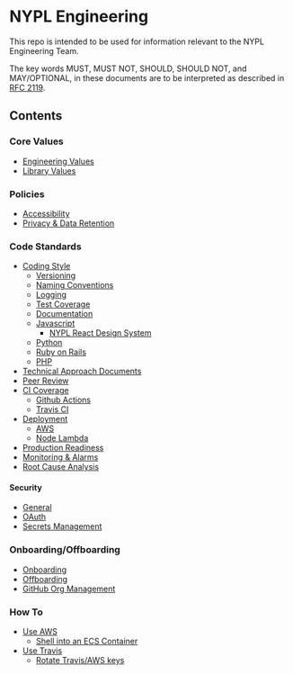 # NYPL Engineering

This repo is intended to be used for information relevant to the NYPL Engineering Team.

The key words MUST, MUST NOT, SHOULD, SHOULD NOT, and MAY/OPTIONAL, in these documents are to be interpreted as described in [RFC 2119](https://www.ietf.org/rfc/rfc2119.txt).

## Contents

### Core Values

- [Engineering Values](culture/values.md)
- [Library Values](culture/library-values.md)

### Policies

- [Accessibility](standards/accessibility.md)
- [Privacy & Data Retention](standards/privacy.md)

### Code Standards

- [Coding Style](standards/coding-standards.md)
  - [Versioning](standards/versioning.md)
  - [Naming Conventions](standards/naming-conventions.md)
  - [Logging](standards/logging.md)
  - [Test Coverage](standards/test-coverage.md)
  - [Documentation](standards/documentation.md)
  - [Javascript](standards/javascript.md)
    - [NYPL React Design System]()
  - [Python]()
  - [Ruby on Rails]()
  - [PHP]()
- [Technical Approach Documents](standards/technical-approach.md)
- [Peer Review](standards/peer-review.md)
- [CI Coverage](standards/ci.md)
  - [Github Actions](standards/github-actions.md)
  - [Travis CI](standards/travis-ci.md)
- [Deployment](standards/deployment.md)
  - [AWS](standards/aws.md)
  - [Node Lambda](standards/node-lambda.md)
- [Production Readiness](standards/production-readiness.md)
- [Monitoring & Alarms](standards/alerting.md)
- [Root Cause Analysis](standards/root-cause-analysis.md)

#### Security

- [General](security/README.md)
- [OAuth](security/oauth.md)
- [Secrets Management](security/secrets.md)

### Onboarding/Offboarding

- [Onboarding](on-off-board/onboarding.md)
- [Offboarding](on-off-board/offboarding.md)
- [GitHub Org Management](on-off-board/github-org-management.md)

### How To

- [Use AWS](how-to/aws-use)
  - [Shell into an ECS Container](how-to/aws-ecs-ssh.md)
- [Use Travis](how-to/travis-use.md)
  - [Rotate Travis/AWS keys](how-to/travis-use.md#how-to-rotate-travisaws-keys)
